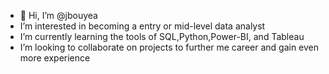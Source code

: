 - 👋 Hi, I’m @jbouyea
-  I’m interested in becoming a entry or mid-level data analyst
-  I’m currently learning the tools of SQL,Python,Power-BI, and Tableau
- I’m looking to collaborate on projects to further me career and gain even more experience

<!---
jbouyea3/jbouyea3 is a ✨ special ✨ repository because its `README.md` (this file) appears on your GitHub profile.
You can click the Preview link to take a look at your changes.
--->
